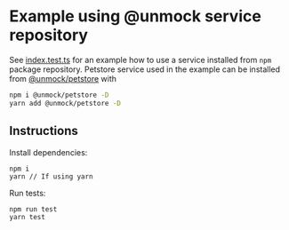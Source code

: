 # Example using @unmock service repository

See [index.test.ts](./index.test.ts) for an example how to use a service installed from `npm` package repository. Petstore service used in the example can be installed from [@unmock/petstore](https://www.npmjs.com/package/@unmock/petstore) with

```bash
npm i @unmock/petstore -D
yarn add @unmock/petstore -D
```

## Instructions

Install dependencies:

```
npm i
yarn // If using yarn
```

Run tests:

```
npm run test
yarn test
```
